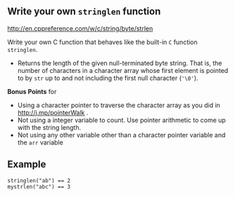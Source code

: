 
## Write your own `stringlen` function

http://en.cppreference.com/w/c/string/byte/strlen

Write your own C function that behaves like the built-in `C` function `stringlen`.  

 - Returns the length of the given null-terminated byte string. That is, the number of characters in a character array whose first element is pointed to by `str` up to and not including the first null character (`'\0'`).


**Bonus Points** for 
  - Using a character pointer to traverse the character array as you did in   http://j.mp/pointerWalk . 
  - Not using a integer variable to count. Use pointer arithmetic to come up with the string length.
  - Not using any other variable other than a character pointer variable and the `arr` variable

## Example 

`stringlen("ab") == 2 `     
`mystrlen("abc") == 3 `    


<!--stackedit_data:
eyJoaXN0b3J5IjpbODk0MTgzNzAyXX0=
-->